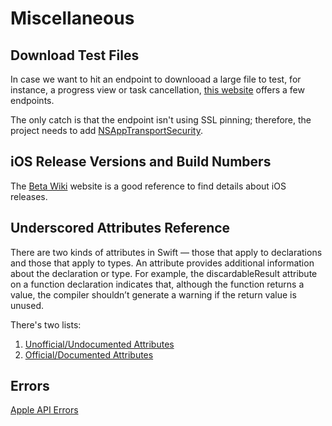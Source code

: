 # Miscellaneous

## Download Test Files

In case we want to hit an endpoint to downlooad a large file to test, for instance, a progress view or task cancellation, [this website](http://xcal1.vodafone.co.uk) offers a few endpoints.

The only catch is that the endpoint isn't using SSL pinning; therefore, the project needs to add [NSAppTransportSecurity](https://developer.apple.com/documentation/bundleresources/information_property_list/nsapptransportsecurity/).

## iOS Release Versions and Build Numbers

The [Beta Wiki](https://betawiki.net/wiki/Main_Page) website is a good reference to find details about iOS releases.

## Underscored Attributes Reference

There are two kinds of attributes in Swift — those that apply to declarations and those that apply to types. An attribute provides additional information about the declaration or type. For example, the discardableResult attribute on a function declaration indicates that, although the function returns a value, the compiler shouldn’t generate a warning if the return value is unused.

There's two lists:

1. [Unofficial/Undocumented Attributes](https://github.com/swiftlang/swift/blob/main/docs/ReferenceGuides/UnderscoredAttributes.md)
2. [Official/Documented Attributes](https://docs.swift.org/swift-book/documentation/the-swift-programming-language/attributes/)

## Errors

[Apple API Errors](https://www.osstatus.com)